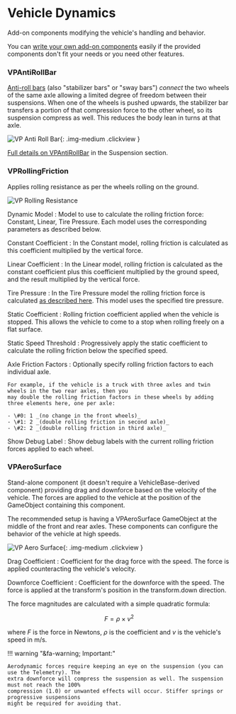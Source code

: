 # Vehicle Dynamics

Add-on components modifying the vehicle's handling and behavior.

You can [write your own add-on components](/advanced/custom-addons/) easily if the provided
components don't fit your needs or you need other features.

### VPAntiRollBar

[Anti-roll bars](https://en.wikipedia.org/wiki/Anti-roll_bar) (also "stabilizer bars" or "sway bars")
_connect_ the two wheels of the same axle allowing a limited degree of freedom between their
suspensions. When one of the wheels is pushed upwards, the stabilizer bar transfers a portion of
that compression force to the other wheel, so its suspension compress as well. This reduces the
body lean in turns at that axle.

![VP Anti Roll Bar](/img/components/vpp-anti-roll-bar.png){: .img-medium .clickview }

[Full details on VPAntiRollBar](/components/vehicle-suspension/#vpantirollbar) in the Suspension section.

### VPRollingFriction

Applies rolling resistance as per the wheels rolling on the ground.

![VP Rolling Resistance](/img/components/vpp-rolling-friction-inspector.png)

Dynamic Model
:	Model to use to calculate the rolling friction force: Constant, Linear, Tire Pressure. Each model uses
	the corresponding parameters as described below.

Constant Coefficient
:	In the Constant model, rolling friction is calculated as this coefficient multiplied by the vertical
	force.

Linear Coefficient
:	In the Linear model, rolling friction is calculated as the constant coefficient plus this coefficient
	multiplied by the ground speed, and the result multiplied by the vertical force.

Tire Pressure
:	In the Tire Pressure model the rolling friction force is calculated [as described here](https://www.engineeringtoolbox.com/rolling-friction-resistance-d_1303.html). This model uses the specified tire pressure.

Static Coefficient
:	Rolling friction coefficient applied when the vehicle is stopped. This allows the vehicle to come to a
	stop when rolling freely on a flat surface.

Static Speed Threshold
:	Progressively apply the static coefficient to calculate the rolling friction below the specified speed.

Axle Friction Factors
:	Optionally specify rolling friction factors to each individual axle.

	For example, if the vehicle is a truck with three axles and twin wheels in the two rear axles, then you
	may double the rolling friction factors in these wheels by adding three elements here, one per axle:

	- \#0: 1 _(no change in the front wheels)_
	- \#1: 2 _(double rolling friction in second axle)_
	- \#2: 2 _(double rolling friction in third axle)_

Show Debug Label
:	Show debug labels with the current rolling friction forces applied to each wheel.

### VPAeroSurface

Stand-alone component (it doesn't require a VehicleBase-derived component) providing drag and
downforce based on the velocity of the vehicle. The forces are applied to the vehicle at the
position of the GameObject containing this component.

The recommended setup is having a VPAeroSurface GameObject at the middle of the front and rear axles.
These components can configure the behavior of the vehicle at high speeds.

![VP Aero Surface](/img/components/vpp-aero-surface.png){: .img-medium .clickview }

Drag Coefficient
:	Coefficient for the drag force with the speed. The force is applied counteracting the vehicle's
	velocity.

Downforce Coefficient
:	Coefficient for the downforce with the speed. The force is applied at the transform's position
	in the transform.down direction.

The force magnitudes are calculated with a simple quadratic formula:

$$ F = \rho \times v^2 $$

where $F$ is the force in Newtons, $\rho$ is the coefficient and $v$ is the vehicle's speed in m/s.

!!! warning "&fa-warning; Important:"

	Aerodynamic forces require keeping an eye on the suspension (you can use the Telemetry). The
	extra downforce will compress the suspension as well. The suspension must not reach the 100%
	compression (1.0) or unwanted effects will occur. Stiffer springs or progressive suspensions
	might be required for avoiding that.